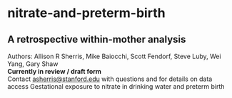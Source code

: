 # nitrate-and-preterm-birth
## A retrospective within-mother analysis

 Authors: Allison R Sherris, Mike Baiocchi, Scott Fendorf, Steve Luby, Wei Yang, Gary Shaw  
 **Currently in review / draft form**  
 Contact asherris@stanford.edu with questions and for details on data access 
  Gestational exposure to nitrate in drinking water and preterm birth
